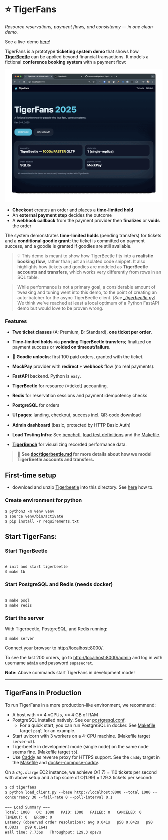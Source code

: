 # ⭐ TigerFans

_Resource reservations, payment flows, and consistency — in one clean demo._

See a live-demo [here](https://tigerfans.technologylab.ai)!

TigerFans is a prototype **ticketing system demo** that shows how
**[TigerBeetle](https://tigerbeetle.com)** can be applied beyond financial
transactions. It models a fictional **conference booking system** with a payment
flow:

![](doc/demo.gif)

- **Checkout** creates an order and places a **time-limited hold**
- An **external payment step** decides the outcome
- A **webhook callback** from the payment provider then **finalizes** or
  **voids** the order

The system demonstrates **time-limited holds** (pending transfers) for tickets
and a **conditional goodie grant**: the ticket is committed on payment success,
and a goodie is granted if goodies are still available.

> 💡 This demo is meant to show how TigerBeetle fits into a **realistic booking
> flow**, rather than just an isolated code snippet. It also highlights how
> tickets and goodies are modeled as **TigerBeetle accounts and transfers**,
which works very differently from rows in an SQL table.

> While performance is not a primary goal, a considerable amount of tweaking and
> tuning went into this demo, to the point of creating an auto-batcher for the
> async TigerBeetle client. _(See
> [_tigerbeetle.py](./tigerfans/model/accounting/_tigerbeetle.py))_. We think
> we've reached at least a local optimum of a Python FastAPI demo but would love
> to be proven wrong.

### Features

- **Two ticket classes** (A: Premium, B: Standard), **one ticket per order**.
- **Time-limited holds** via **pending TigerBeetle transfers**; finalized on
  payment success or **voided on timeout/failure**.
- 🎁 **Goodie unlocks**: first 100 paid orders, granted with the ticket.
- **MockPay** provider with **redirect + webhook** flow (no real payments).
- **FastAPI** backend. Python is `easy`.

- **TigerBeetle** for resource (=ticket) accounting.
- **Redis** for reservation sessions and payment idempotency checks
- **PostgreSQL** for orders

- **UI pages**: landing, checkout, success incl. QR-code download
- **Admin dashboard** (basic, protected by HTTP Basic Auth)

- **Load Testing Infra**: See [benchctl](./benchctl/),
  [load test definitions](./load_tests/) and the [Makefile](./Makefile).
- **[TigerBench](https://tigerfans.technologylab.ai/tigerbench)** for
  visualizing recorded performance data.

> 📄 **See [doc/tigerbeetle.md](doc/tigerbeetle.md) for more details about how we
model TigerBeetle accounts and transfers.**

## First-time setup

* download and unzip [Tigerbeetle](https://tigerbeetle.com) into this directory.
See [here](https://tigerbeetle.com/#install) how to.

### Create environment for python

```console
$ python3 -m venv venv
$ source venv/bin/activate
$ pip install -r requirements.txt
```

## Start TigerFans:

### Start TigerBeetle

```console

# init and start tigerbeetle
$ make tb
```
### Start PostgreSQL and Redis (needs docker)

```console

$ make psql
$ make redis
```


### Start the server

With Tigerbeetle, PostgreSQL, and Redis running:

```console
$ make server
```
Connect your browser to [http://localhost:8000/](http://localhost:8000).

To see the last 200 orders, go to
[http://localhost:8000/admin](http://localhost:8000/admin) and log in with
username `admin` and password `supasecret`.

**Note:** Above commands start TigerFans in development mode!

---

## TigerFans in Production

To run TigerFans in a more production-like environment, we recommend:

- A host with >= 4 vCPUs, >= 4 GB of RAM
- PostgreSQL installed natively. See our [postgresql.conf](./postgresql.conf).
  - For a quick start, you can run PostgreSQL in docker. See
    [Makefile](./Makefile) target `psql` for an example.
- Start uvicorn with 3 workers on a 4-CPU machine. (Makefile target
  `server-w3`).
- Tigerbeetle in development mode (single node) on the same node seems fine.
  (Makefile target `tb`).
- Use [Caddy](https://caddyserver.com) as reverse proxy for HTTPS support. See
  the `caddy` target in the [Makefile](./Makefile) and
  [docker-compose-caddy](./docker-compose-caddy.yml).

On a `c7g.xlarge` EC2 instance, we achieve O(1.7) = 110 tickets per second with
above setup and a top score of O(1.99) = 129.3 tickets per second:

```console
$ cd tigerfans
$ python load_client.py --base http://localhost:8000 --total 1000 --concurrency 30 --fail-rate 0 --poll-interval 0.1

=== Load Summary ===
Total: 1000   OK: 1000   PAID: 1000   FAILED: 0   CANCELED: 0   TIMEOUT: 0   ERROR: 0
Latency (observed order resolution): avg 0.041s   p50 0.042s   p90 0.083s   p99 0.164s
Wall time: 7.736s   Throughput: 129.3 ops/s
```


